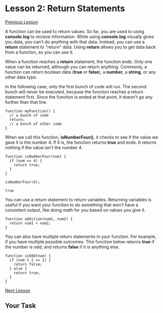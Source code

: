 # Lesson 2: Return Statements

[Previous Lesson](lesson_1.md)

A function can be used to return values. So far, you are used to using <b>console.log</b> to recieve information. While using <b>console.log</b> visually gives you data, you can't do anything with that data. Instead, you can use a <b>return</b> statement to "return" data. Using <b>return</b> allows you to get data back from a function, so you can use it.

When a function reaches a <b>return</b> statement, the function ends. Only one value can be returned, although you can return anything. Commonly, a function can return boolean data (<b>true</b> or <b>false</b>), a <b>number</b>, a <b>string</b>, or any other data type.

In the following case, only the first bunch of code will run. The second bunch will never be executed, because the function reaches a return statement first. Since the function is ended at that point, it doesn't go any further than that line.


```JS
function myFunction() {
  // a bunch of code
  return;
  // a bunch of other code
}
``` 

When we call this function, <b>isNumberFour()</b>, it checks to see if the value we gave it is the number 4. If it is, the function returns <b>true</b> and ends. It returns nothing if the value isn't the number 4.


```JS
function isNumberFour(num) {
  if (num == 4) {
    return true;
  }
}
```
```Output
isNumberFour(4);

true
```

You can use a return statement to return variables. Returning variables is useful if you want your function to do something that won't have a consistent output, like doing math for you based on values you give it. 

```JS
function addition(num1, num2) {
  return num1 + num2;
}
```

You can also have multiple return statements in your function. For example, if you have multiple possible outcomes. This function below returns <b>true</b> if the number is odd, and returns <b>false</b> if it is anything else.

```JS
function isOdd(num) {
  if (num % 2 == 1) {
    return false;
  } else {
    return true;
  }
}
```

[Next Lesson](lesson_3.md)


## Your Task 
